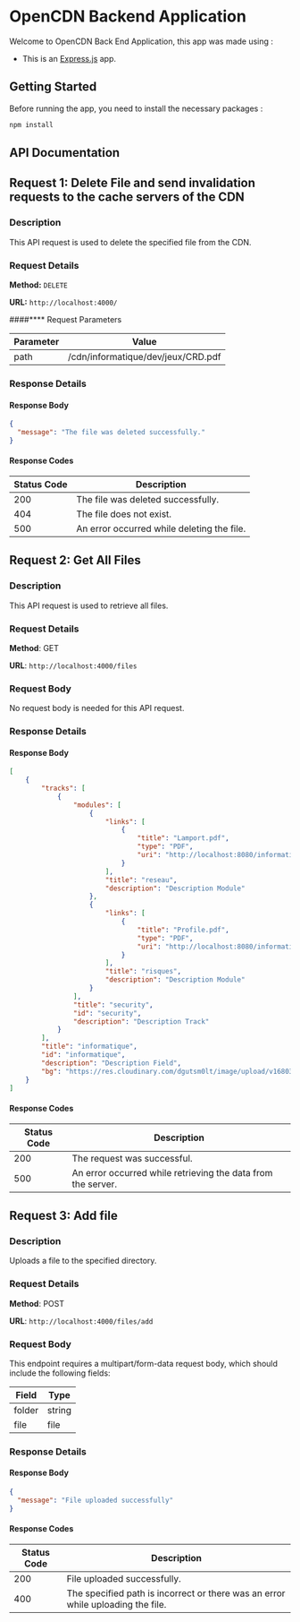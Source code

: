 # OpenCDN Backend Application

Welcome to OpenCDN Back End Application, this app was made using :

 - This is an [Express.js](https://expressjs.com/) app.

## Getting Started

Before running the app, you need to install the necessary packages :

```bash
npm install
```
## API Documentation
## Request 1: Delete File and send invalidation requests to the cache servers of the CDN

### Description

This API request is used to delete the specified file from the CDN.

### Request Details

**Method:** `DELETE`

**URL:** `http://localhost:4000/`

####**** Request Parameters

| Parameter | Value |
|-----------|-------|
| path | /cdn/informatique/dev/jeux/CRD.pdf |

### Response Details

#### Response Body

```json
{
  "message": "The file was deleted successfully."
}
```

#### Response Codes

| Status Code | Description |
|-------------|-------------|
| 200         | The file was deleted successfully. |
| 404         | The file does not exist. |
| 500         | An error occurred while deleting the file. |

## Request 2: Get All Files

### Description

This API request is used to retrieve all files.

### Request Details

**Method**: GET

**URL**: `http://localhost:4000/files`

### Request Body

No request body is needed for this API request.

### Response Details

#### Response Body
```json
[
    {
        "tracks": [
            {
                "modules": [
                    {
                        "links": [
                            {
                                "title": "Lamport.pdf",
                                "type": "PDF",
                                "uri": "http://localhost:8080/informatique/security/reseau/Lamport.pdf"
                            }
                        ],
                        "title": "reseau",
                        "description": "Description Module"
                    },
                    {
                        "links": [
                            {
                                "title": "Profile.pdf",
                                "type": "PDF",
                                "uri": "http://localhost:8080/informatique/security/risques/Profile.pdf"
                            }
                        ],
                        "title": "risques",
                        "description": "Description Module"
                    }
                ],
                "title": "security",
                "id": "security",
                "description": "Description Track"
            }
        ],
        "title": "informatique",
        "id": "informatique",
        "description": "Description Field",
        "bg": "https://res.cloudinary.com/dgutsm0lt/image/upload/v1680300114/prjs/fields/informatique_gh3znz.jpg"
    }
]
```

#### Response Codes

| Status Code | Description |
|-------------|-------------|
| 200         | The request was successful. |
| 500         | An error occurred while retrieving the data from the server.


## Request 3: Add file

### Description

Uploads a file to the specified directory.
### Request Details

**Method**: POST

**URL**: `http://localhost:4000/files/add`

### Request Body

This endpoint requires a multipart/form-data request body, which should include the following fields:

 Field | Type | 
|-------------|-------------|
| folder         | string |
| file         | file
### Response Details

#### Response Body
```json
{
  "message": "File uploaded successfully"
}
```

#### Response Codes

| Status Code | Description |
|-------------|-------------|
| 200         | File uploaded successfully. |
| 400         | The specified path is incorrect or there was an error while uploading the file.
